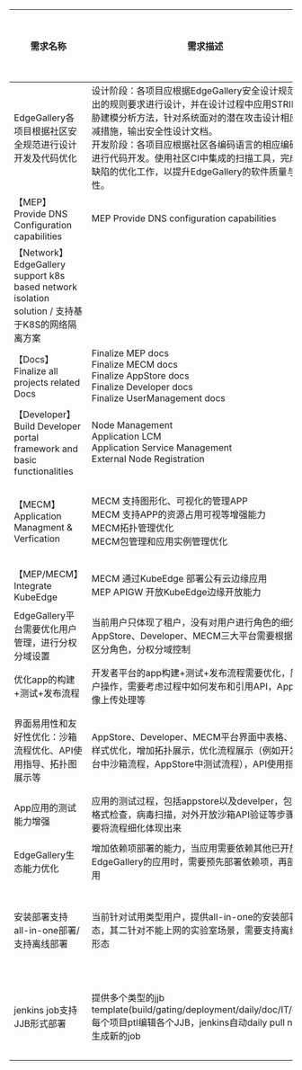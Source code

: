 | **需求名称**                 | **需求描述**         | <img width=400/>**涉及模块** | <img width=300/>**工作组**              | <img width=400/>**提案人** | **架构组意见** |
|---------------------------------|------------------|-------------|-----------|------------|---------------|
|         EdgeGallery各项目根据社区安全规范进行设计开发及代码优化               |     设计阶段：各项目应根据EdgeGallery安全设计规范中给出的规则要求进行设计，并在设计过程中应用STRIDE威胁建模分析方法，针对系统面对的潜在攻击设计相应的消减措施，输出安全性设计文档。<br>开发阶段：各项目应根据社区各编码语言的相应编码规范进行代码开发。使用社区CI中集成的扫描工具，完成代码缺陷的优化工作，以提升EdgeGallery的软件质量与安全性。     | ALL |       安全WG          | 吕京 |  |
| 【MEP】Provide DNS Configuration capabilities | MEP Provide DNS configuration capabilities  | | 架构WG | 高维涛 |  |
| 【Network】EdgeGallery support k8s based network isolation solution / 支持基于K8S的网络隔离方案 |  |  |  架构WG | 高维涛 |  |
| 【Docs】Finalize all projects related Docs | Finalize MEP docs<br>Finalize MECM docs<br>Finalize AppStore docs<br>Finalize Developer docs<br>Finalize UserManagement docs | ALL | 架构WG | 高维涛 |  |
| 【Developer】Build Developer portal framework and basic functionalities | Node Management<br>Application LCM<br>Application Service Management<br>External Node Registration |  | 架构WG | 高维涛 |  |
| 【MECM】Application Managment & Verfication | MECM 支持图形化、可视化的管理APP<br>MECM 支持APP的资源占用可视等增强能力<br>MECM拓扑管理优化<br>MECM包管理和应用实例管理优化 | MECM  | 架构WG | 高维涛<br>陈传雨 |  |
| 【MEP/MECM】Integrate KubeEdge | MECM 通过KubeEdge 部署公有云边缘应用<br>MEP APIGW 开放KubeEdge边缘开放能力 | MEP<br>MECM | 架构WG | 高维涛 |  |
| EdgeGallery平台需要优化用户管理，进行分权分域设置 | 当前用户只体现了租户，没有对用户进行角色的细分，在AppStore、Developer、MECM三大平台需要根据需要区分角色，分权分域控制 | MECM<br>AppStore<br>Developer | MECM PT、App and Dev Joint PT | 张倍源 |  |
| 优化app的构建+测试+发布流程 | 开发者平台的app构建+测试+发布流程需要优化，简化用户操作，需要考虑过程中如何发布和引用API，App的镜像上传处理等 | AppStore<br>Developer | App and Dev Joint PT | 张倍源 |  |
| 界面易用性和友好性优化：沙箱流程优化、API使用指导、拓扑图展示等 | AppStore、Developer、MECM平台界面中表格、图标样式优化，增加拓扑展示，优化流程展示（例如开发者平台中沙箱流程，AppStore中测试流程），API使用指导等 | AppStore<br>Developer<br>MECM | MECM PT、App and Dev Joint PT | 张倍源<br>陈传雨 |  |
| App应用的测试能力增强 | 应用的测试过程，包括appstore以及develper，包括包格式检查，病毒扫描，对外开放沙箱API验证等步骤，需要将流程细化体现出来 | AppStore<br>Developer | App and Dev Joint PT | 张倍源 |  |
| EdgeGallery生态能力优化 | 增加依赖项部署的能力，当应用需要依赖其他已开放给EdgeGallery的应用时，需要预先部署依赖项，再部署应用 |  AppStore<br>MECM |MECM PT、App and Dev Joint PT | 孙靖涵 |  |
| 安装部署支持all-in-one部署/支持离线部署 | 当前针对试用类型用户，提供all-in-one的安装部署形态，其二针对不能上网的实验室场景，需要支持离线部署形态 |  AppStore<br>MECM<br>developer<br>helm chart<br>Platform-mgnt|MECM PT、App、 Dev Joint PT and Integration WG | 彭育 |  |
| jenkins job支持JJB形式部署 | 提供多个类型的jjb template(build/gating/deployment/daily/doc/IT/gitee),每个项目ptl编辑各个JJB，jenkins自动daily pull new jjb生成新的job|  AppStore<br>MECM<br>developer<br>helm chart<br>Platform-mgnt|MECM PT、App、 Dev Joint PT and Integration WG | 彭育 |  |